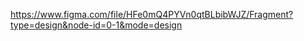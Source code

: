 <a><link>https://www.figma.com/file/HFe0mQ4PYVn0qtBLbibWJZ/Fragment?type=design&node-id=0-1&mode=design</link> </a>
